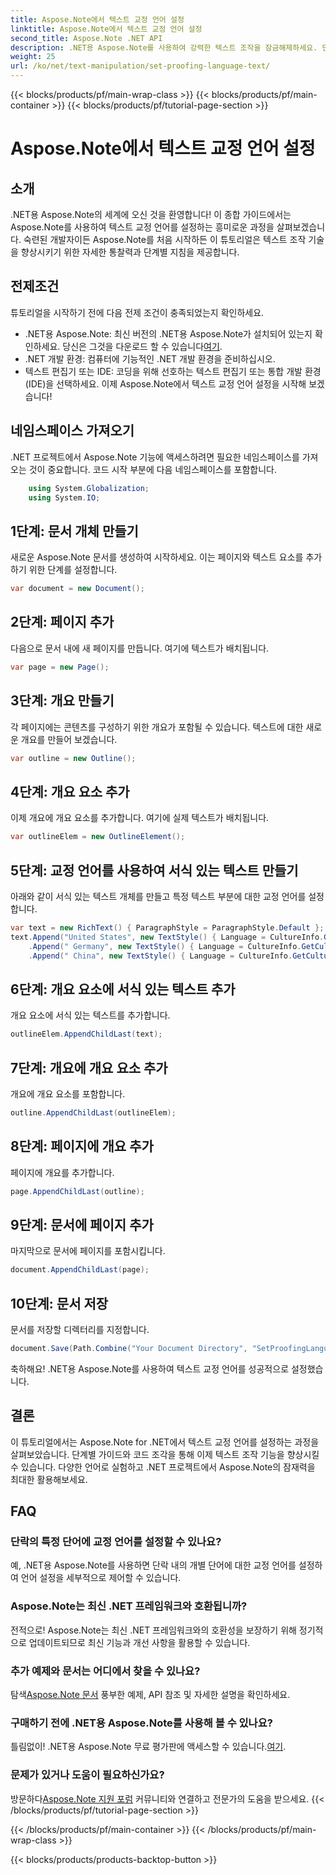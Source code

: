 ```yaml
---
title: Aspose.Note에서 텍스트 교정 언어 설정
linktitle: Aspose.Note에서 텍스트 교정 언어 설정
second_title: Aspose.Note .NET API
description: .NET용 Aspose.Note를 사용하여 강력한 텍스트 조작을 잠금해제하세요. 단계별 지침을 통해 교정 언어를 손쉽게 설정하세요. 지금 .NET 프로젝트를 강화하세요!
weight: 25
url: /ko/net/text-manipulation/set-proofing-language-text/
---
```


{{< blocks/products/pf/main-wrap-class >}}
{{< blocks/products/pf/main-container >}}
{{< blocks/products/pf/tutorial-page-section >}}

# Aspose.Note에서 텍스트 교정 언어 설정

## 소개
.NET용 Aspose.Note의 세계에 오신 것을 환영합니다! 이 종합 가이드에서는 Aspose.Note를 사용하여 텍스트 교정 언어를 설정하는 흥미로운 과정을 살펴보겠습니다. 숙련된 개발자이든 Aspose.Note를 처음 시작하든 이 튜토리얼은 텍스트 조작 기술을 향상시키기 위한 자세한 통찰력과 단계별 지침을 제공합니다.
## 전제조건
튜토리얼을 시작하기 전에 다음 전제 조건이 충족되었는지 확인하세요.
- .NET용 Aspose.Note: 최신 버전의 .NET용 Aspose.Note가 설치되어 있는지 확인하세요. 당신은 그것을 다운로드 할 수 있습니다[여기](https://releases.aspose.com/note/net/).
- .NET 개발 환경: 컴퓨터에 기능적인 .NET 개발 환경을 준비하십시오.
- 텍스트 편집기 또는 IDE: 코딩을 위해 선호하는 텍스트 편집기 또는 통합 개발 환경(IDE)을 선택하세요.
이제 Aspose.Note에서 텍스트 교정 언어 설정을 시작해 보겠습니다!
## 네임스페이스 가져오기
.NET 프로젝트에서 Aspose.Note 기능에 액세스하려면 필요한 네임스페이스를 가져오는 것이 중요합니다. 코드 시작 부분에 다음 네임스페이스를 포함합니다.
```csharp
    using System.Globalization;
    using System.IO;
```
## 1단계: 문서 개체 만들기
새로운 Aspose.Note 문서를 생성하여 시작하세요. 이는 페이지와 텍스트 요소를 추가하기 위한 단계를 설정합니다.
```csharp
var document = new Document();
```
## 2단계: 페이지 추가
다음으로 문서 내에 새 페이지를 만듭니다. 여기에 텍스트가 배치됩니다.
```csharp
var page = new Page();
```
## 3단계: 개요 만들기
각 페이지에는 콘텐츠를 구성하기 위한 개요가 포함될 수 있습니다. 텍스트에 대한 새로운 개요를 만들어 보겠습니다.
```csharp
var outline = new Outline();
```
## 4단계: 개요 요소 추가
이제 개요에 개요 요소를 추가합니다. 여기에 실제 텍스트가 배치됩니다.
```csharp
var outlineElem = new OutlineElement();
```
## 5단계: 교정 언어를 사용하여 서식 있는 텍스트 만들기
아래와 같이 서식 있는 텍스트 개체를 만들고 특정 텍스트 부분에 대한 교정 언어를 설정합니다.
```csharp
var text = new RichText() { ParagraphStyle = ParagraphStyle.Default };
text.Append("United States", new TextStyle() { Language = CultureInfo.GetCultureInfo("en-US") })
    .Append(" Germany", new TextStyle() { Language = CultureInfo.GetCultureInfo("de-DE") })
    .Append(" China", new TextStyle() { Language = CultureInfo.GetCultureInfo("zh-CN") });
```
## 6단계: 개요 요소에 서식 있는 텍스트 추가
개요 요소에 서식 있는 텍스트를 추가합니다.
```csharp
outlineElem.AppendChildLast(text);
```
## 7단계: 개요에 개요 요소 추가
개요에 개요 요소를 포함합니다.
```csharp
outline.AppendChildLast(outlineElem);
```
## 8단계: 페이지에 개요 추가
페이지에 개요를 추가합니다.
```csharp
page.AppendChildLast(outline);
```
## 9단계: 문서에 페이지 추가
마지막으로 문서에 페이지를 포함시킵니다.
```csharp
document.AppendChildLast(page);
```
## 10단계: 문서 저장
문서를 저장할 디렉터리를 지정합니다.
```csharp
document.Save(Path.Combine("Your Document Directory", "SetProofingLanguageForText.one"));
```
축하해요! .NET용 Aspose.Note를 사용하여 텍스트 교정 언어를 성공적으로 설정했습니다.
## 결론
이 튜토리얼에서는 Aspose.Note for .NET에서 텍스트 교정 언어를 설정하는 과정을 살펴보았습니다. 단계별 가이드와 코드 조각을 통해 이제 텍스트 조작 기능을 향상시킬 수 있습니다. 다양한 언어로 실험하고 .NET 프로젝트에서 Aspose.Note의 잠재력을 최대한 활용해보세요.

## FAQ
### 단락의 특정 단어에 교정 언어를 설정할 수 있나요?
예, .NET용 Aspose.Note를 사용하면 단락 내의 개별 단어에 대한 교정 언어를 설정하여 언어 설정을 세부적으로 제어할 수 있습니다.
### Aspose.Note는 최신 .NET 프레임워크와 호환됩니까?
전적으로! Aspose.Note는 최신 .NET 프레임워크와의 호환성을 보장하기 위해 정기적으로 업데이트되므로 최신 기능과 개선 사항을 활용할 수 있습니다.
### 추가 예제와 문서는 어디에서 찾을 수 있나요?
 탐색[Aspose.Note 문서](https://reference.aspose.com/note/net/) 풍부한 예제, API 참조 및 자세한 설명을 확인하세요.
### 구매하기 전에 .NET용 Aspose.Note를 사용해 볼 수 있나요?
 틀림없이! .NET용 Aspose.Note 무료 평가판에 액세스할 수 있습니다.[여기](https://releases.aspose.com/).
### 문제가 있거나 도움이 필요하신가요?
 방문하다[Aspose.Note 지원 포럼](https://forum.aspose.com/c/note/28) 커뮤니티와 연결하고 전문가의 도움을 받으세요.
{{< /blocks/products/pf/tutorial-page-section >}}

{{< /blocks/products/pf/main-container >}}
{{< /blocks/products/pf/main-wrap-class >}}

{{< blocks/products/products-backtop-button >}}
